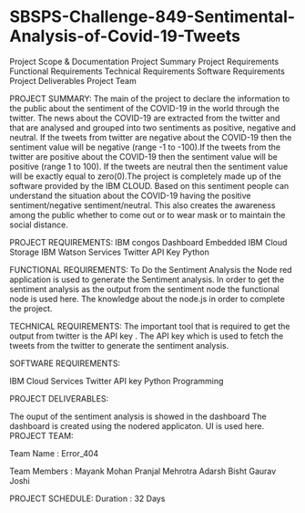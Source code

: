 # SBSPS-Challenge-849-Sentimental-Analysis-of-Covid-19-Tweets


Project  Scope  & Documentation
  Project Summary
  Project Requirements
  Functional Requirements
  Technical Requirements
  Software Requirements
  Project Deliverables
  Project Team

PROJECT SUMMARY:
The main of the project to declare the information to the public about the sentiment of the COVID-19 in the world through the twitter.
The news about the COVID-19 are extracted from the twitter and that are analysed and grouped into two sentiments as positive, negative and neutral.
If the tweets from twitter are negative about the COVID-19 then the sentiment value will be negative (range -1 to -100).If the tweets from the twitter are positive about the COVID-19 then the sentiment value will be positive (range 1 to 100).
If the tweets are neutral then the sentiment value will be exactly equal to zero(0).The project is completely made up of the software provided by the IBM CLOUD.
Based on this sentiment people can understand the situation about the COVID-19 having the positive sentiment/negative sentiment/neutral. This also creates the awareness among the public whether to come out or to wear mask or to maintain the social distance.

PROJECT REQUIREMENTS:
IBM congos Dashboard Embedded
IBM Cloud Storage
IBM Watson Services
Twitter API Key
Python 

FUNCTIONAL REQUIREMENTS:
To Do the Sentiment Analysis the Node red application is used to generate the Sentiment analysis.
In order to get the sentiment analysis as the output from the sentiment node the functional node is used here.
The knowledge about the node.js in order to complete the project.

TECHNICAL REQUIREMENTS:
The important tool that is required to get the output from twitter is the API key .
The API key which is used to fetch the tweets from the twitter to generate the sentiment analysis.

SOFTWARE REQUIREMENTS:

IBM Cloud Services
Twitter API key
Python Programming


PROJECT DELIVERABLES:

The ouput of the sentiment analysis is showed in the dashboard The dashboard is created using the nodered applicaton.
UI is used here.
PROJECT TEAM:


Team Name       :  Error_404


Team Members :  Mayank Mohan 
                Pranjal Mehrotra
                Adarsh Bisht
                Gaurav Joshi 
                            

PROJECT SCHEDULE:
 Duration : 32 Days
